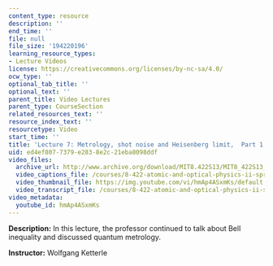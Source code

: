 ```yaml
---
content_type: resource
description: ''
end_time: ''
file: null
file_size: '194220196'
learning_resource_types:
- Lecture Videos
license: https://creativecommons.org/licenses/by-nc-sa/4.0/
ocw_type: ''
optional_tab_title: ''
optional_text: ''
parent_title: Video Lectures
parent_type: CourseSection
related_resources_text: ''
resource_index_text: ''
resourcetype: Video
start_time: ''
title: 'Lecture 7: Metrology, shot noise and Heisenberg limit,  Part 1'
uid: ed4ef807-7379-e283-8e2c-21eba8098ddf
video_files:
  archive_url: http://www.archive.org/download/MIT8.422S13/MIT8_422S13_lec07-1_300k.mp4
  video_captions_file: /courses/8-422-atomic-and-optical-physics-ii-spring-2013/b67d5e0fd7655621a0764d5c148a0ed4_hmAp4ASxmKs.vtt
  video_thumbnail_file: https://img.youtube.com/vi/hmAp4ASxmKs/default.jpg
  video_transcript_file: /courses/8-422-atomic-and-optical-physics-ii-spring-2013/56a40a45923ad9e80095adb0ff3b4b84_hmAp4ASxmKs.pdf
video_metadata:
  youtube_id: hmAp4ASxmKs
---
```


**Description:** In this lecture, the professor continued to talk about Bell inequality and discussed quantum metrology.

**Instructor:** Wolfgang Ketterle

